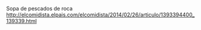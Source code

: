 Sopa de pescados de roca	http://elcomidista.elpais.com/elcomidista/2014/02/26/articulo/1393394400_139339.html
